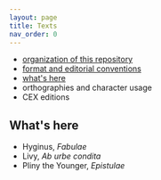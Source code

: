 ```yaml
---
layout: page
title: Texts
nav_order: 0
---
```



- [organization of this repository](./files/)
- [format and editorial conventions](./formats/)
- [what's here](./catalog/)
- orthographies and character usage
- CEX editions

## What's here

- Hyginus, *Fabulae*
- Livy, *Ab urbe condita*
- Pliny the Younger, *Epistulae*
